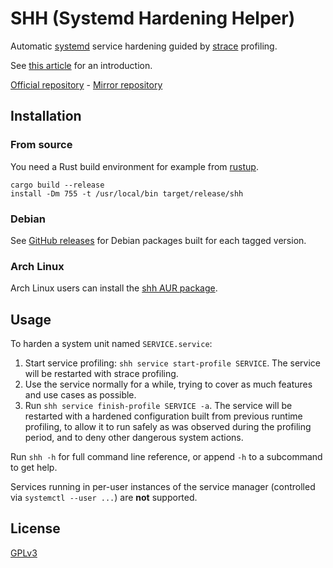 # SHH (Systemd Hardening Helper)

Automatic [systemd](https://systemd.io/) service hardening guided by [strace](https://strace.io/) profiling.

See [this article](https://www.synacktiv.com/publications/systemd-hardening-made-easy-with-shh) for an introduction.

[Official repository](https://github.com/synacktiv/shh) - [Mirror repository](https://github.com/desbma/shh)

## Installation

### From source

You need a Rust build environment for example from [rustup](https://rustup.rs/).

```
cargo build --release
install -Dm 755 -t /usr/local/bin target/release/shh
```

### Debian

See [GitHub releases](https://github.com/synacktiv/shh/releases) for Debian packages built for each tagged version.

### Arch Linux

Arch Linux users can install the [shh AUR package](https://aur.archlinux.org/packages/shh).

## Usage

To harden a system unit named `SERVICE.service`:

1. Start service profiling: `shh service start-profile SERVICE`. The service will be restarted with strace profiling.
2. Use the service normally for a while, trying to cover as much features and use cases as possible.
3. Run `shh service finish-profile SERVICE -a`. The service will be restarted with a hardened configuration built from previous runtime profiling, to allow it to run safely as was observed during the profiling period, and to deny other dangerous system actions.

Run `shh -h` for full command line reference, or append `-h` to a subcommand to get help.

Services running in per-user instances of the service manager (controlled via `systemctl --user ...`) are **not** supported.

## License

[GPLv3](https://www.gnu.org/licenses/gpl-3.0-standalone.html)
